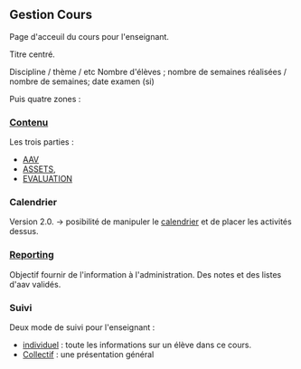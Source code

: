 
## Gestion Cours

Page d'acceuil du cours pour l'enseignant.

Titre centré.

Discipline / thème / etc 
Nombre d'élèves ; nombre de semaines réalisées / nombre de semaines; date examen (si)

Puis quatre zones :

### [Contenu](Contenu.md) 

Les trois parties : 
  - [AAV](AAV.md) 
  - [ASSETS](assets.md),
  - [EVALUATION](evaluation.md)

### Calendrier 

Version 2.0. -> posibilité de manipuler le [calendrier](calendrier.md) et de placer les activités dessus.

### [Reporting](reporting.md) 

Objectif fournir de l'information à l'administration.
Des notes et des listes d'aav validés.

### Suivi 

Deux mode de suivi pour l'enseignant :
- [individuel](individuel.md) : toute les informations sur un élève dans ce cours.
- [Collectif](collectif.md) : une présentation général 

